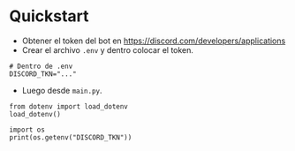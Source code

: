 # Quickstart


- Obtener el token del bot en https://discord.com/developers/applications
- Crear el archivo `.env` y dentro colocar el token.
```
# Dentro de .env
DISCORD_TKN="..."
```

- Luego desde `main.py`.
```
from dotenv import load_dotenv
load_dotenv()

import os
print(os.getenv("DISCORD_TKN"))
```




